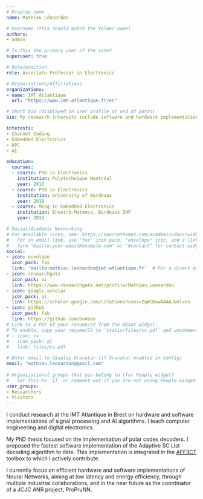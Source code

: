 ```yaml
---
# Display name
name: Mathieu Léonardon

# Username (this should match the folder name)
authors:
- admin

# Is this the primary user of the site?
superuser: true

# Role/position
role: Associate Professor in Electronics

# Organizations/Affiliations
organizations:
- name: IMT Atlantique
  url: "https://www.imt-atlantique.fr/en"

# Short bio (displayed in user profile at end of posts)
bio: My research interests include software and hardware implementations of signal processing algorithms.

interests:
- Channel Coding
- Embedded Electronics
- HPC
- AI

education:
  courses:
  - course: PhD in Electronics
    institution: Polytechnique Montréal
    year: 2018
  - course: PhD in Electronics
    institution: University of Bordeaux
    year: 2018
  - course: MEng in Embedded Electronics
    institution: Enseirb-Matmeca, Bordeaux INP
    year: 2015

# Social/Academic Networking
# For available icons, see: https://sourcethemes.com/academic/docs/widgets/#icons
#   For an email link, use "fas" icon pack, "envelope" icon, and a link in the
#   form "mailto:your-email@example.com" or "#contact" for contact widget.
social:
- icon: envelope
  icon_pack: fas
  link: 'mailto:mathieu.leonardon@imt-atlantique.fr'  # For a direct email link, use "mailto:test@example.org".
- icon: researchgate
  icon_pack: ai
  link: https://www.researchgate.net/profile/Mathieu_Leonardon
- icon: google-scholar
  icon_pack: ai
  link: https://scholar.google.com/citations?user=ZqWCKuwAAAAJ&hl=en
- icon: github
  icon_pack: fab
  link: https://github.com/bonben
# Link to a PDF of your resume/CV from the About widget.
# To enable, copy your resume/CV to `static/files/cv.pdf` and uncomment the lines below.  
# - icon: cv
#   icon_pack: ai
#   link: files/cv.pdf

# Enter email to display Gravatar (if Gravatar enabled in Config)
email: "mathieu.leonardon@gmail.com"
  
# Organizational groups that you belong to (for People widget)
#   Set this to `[]` or comment out if you are not using People widget.  
user_groups:
- Researchers
- Visitors
---
```


I conduct research at the IMT Atlantique in Brest on hardware and software implementations of signal processing and AI algorithms. I teach computer engineering and digital electronics.

My PhD thesis focused on the implementation of polar codes decoders. I proposed the fastest software implementation of the Adaptive SC List decoding algorithm to date. This implementation is integrated in the [AFF3CT](https://aff3ct.github.io) toolbox to which I actively contribute. 

I currently focus on efficient hardware and software implementations of Neural Networks, aiming at low latency and energy efficiency, through multiple industrial collaborations, and in the near future as the coordinator of a JCJC ANR project, ProPruNN.